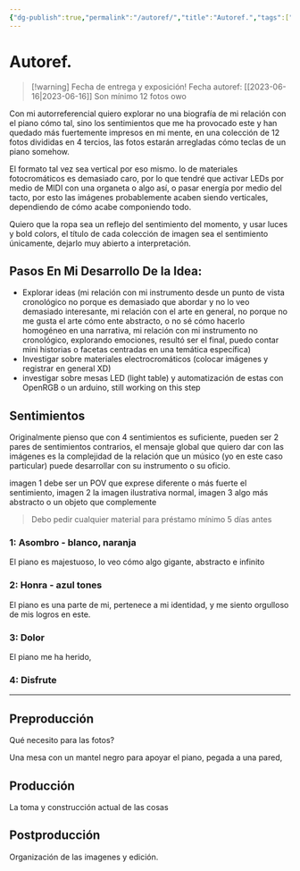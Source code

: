 ```yaml
---
{"dg-publish":true,"permalink":"/autoref/","title":"Autoref.","tags":["Pensamiento,"],"created":"2023-05-01T15:11:52.746-05:00","updated":"2023-05-05T09:47:46.621-05:00"}
---
```



# Autoref.

> [!warning] Fecha de entrega y exposición!
> Fecha autoref: [[2023-06-16\|2023-06-16]] 
> Son mínimo 12 fotos owo

Con mi autorreferencial quiero explorar no una biografía de mi relación con el piano cómo tal, sino los sentimientos que me ha provocado este y han quedado más fuertemente impresos en mi mente, en una colección de 12 fotos divididas en 4 tercios, las fotos estarán arregladas cómo teclas de un piano somehow.

El formato tal vez sea vertical por eso mismo. lo de materiales fotocromáticos es demasiado caro, por lo que tendré que activar LEDs por medio de MIDI con una organeta o algo así, o pasar energía por medio del tacto, por esto las imágenes probablemente acaben siendo verticales, dependiendo de cómo acabe componiendo todo.

Quiero que la ropa sea un reflejo del sentimiento del momento, y usar luces y bold colors, el título de cada colección de imagen sea el sentimiento únicamente, dejarlo muy abierto a interpretación.

## Pasos En Mi Desarrollo De la Idea:

- Explorar ideas (mi relación con mi instrumento desde un punto de vista cronológico no porque es demasiado que abordar y no lo veo demasiado interesante, mi relación con el arte en general, no porque no me gusta el arte cómo ente abstracto, o no sé cómo hacerlo homogéneo en una narrativa, mi relación con mi instrumento no cronológico, explorando emociones, resultó ser el final, puedo contar mini historias o facetas centradas en una temática específica)
- Investigar sobre materiales electrocromáticos (colocar imágenes y registrar en general XD)
- investigar sobre mesas LED (light table) y automatización de estas con OpenRGB o un arduino, still working on this step

## Sentimientos

Originalmente pienso que con 4 sentimientos es suficiente, pueden ser 2 pares de sentimientos contrarios, el mensaje global que quiero dar con las imágenes es la complejidad de la relación que un músico (yo en este caso particular) puede desarrollar con su instrumento o su oficio.

imagen 1 debe ser un POV que exprese diferente o más fuerte el sentimiento, imagen 2 la imagen ilustrativa normal, imagen 3 algo más abstracto o un objeto que complemente

> Debo pedir cualquier material para préstamo mínimo 5 días antes

### 1: Asombro - blanco, naranja
El piano es majestuoso, lo veo cómo algo gigante, abstracto e infinito 
### 2: Honra - azul tones
El piano es una parte de mi, pertenece a mi identidad, y me siento orgulloso de mis logros en este.
### 3: Dolor
El piano me ha herido, 
### 4: Disfrute

- - - 

## Preproducción

Qué necesito para las fotos?

Una mesa con un mantel negro para apoyar el piano, pegada a una pared, 

## Producción

La toma y construcción actual de las cosas

## Postproducción

Organización de las imagenes y edición.
